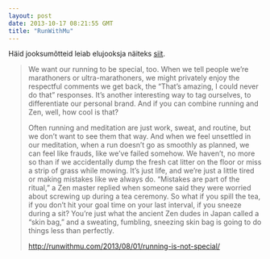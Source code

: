```yaml
---
layout: post
date: 2013-10-17 08:21:55 GMT
title: "RunWithMu"
---
```

<p>H&auml;id jooksum&otilde;tteid leiab elujooksja n&auml;iteks <a href="http://runwithmu.com/">siit</a>.</p>
<blockquote>
<p>We want our running to be special, too. When we tell people we&rsquo;re marathoners or ultra-marathoners, we might privately enjoy the respectful comments we get back, the &ldquo;That&rsquo;s amazing, I could never do that&rdquo; responses. It&rsquo;s another interesting way to tag ourselves, to differentiate our personal brand. And if you can combine running and Zen, well, how cool is that?</p>
<p>Often running and meditation are just work, sweat, and routine, but we don&rsquo;t want to see them that way. And when we feel unsettled in our meditation, when a run doesn&rsquo;t go as smoothly as planned, we can feel like frauds, like we&rsquo;ve failed somehow. We haven&rsquo;t, no more so than if we accidentally dump the fresh cat litter on the floor or miss a strip of grass while mowing. It&rsquo;s just life, and we&rsquo;re just a little tired or making mistakes like we always do. &ldquo;Mistakes are part of the ritual,&rdquo; a Zen master replied when someone said they were worried about screwing up during a tea ceremony. So what if you spill the tea, if you don&rsquo;t hit your goal time on your last interval, if you sneeze during a sit? You&rsquo;re just what the ancient Zen dudes in Japan called a &ldquo;skin bag,&rdquo; and a sweating, fumbling, sneezing skin bag is going to do things less than perfectly.</p>
<a href="http://runwithmu.com/2013/08/01/running-is-not-special/">http://runwithmu.com/2013/08/01/running-is-not-special/</a></blockquote>
<p></p>